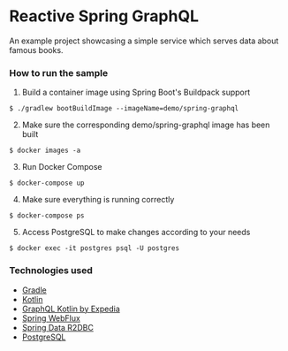 # Reactive Spring GraphQL
An example project showcasing a simple service which serves data about famous books.

### How to run the sample
1. Build a container image using Spring Boot's Buildpack support
```
$ ./gradlew bootBuildImage --imageName=demo/spring-graphql
```

2. Make sure the corresponding demo/spring-graphql image has been built
```
$ docker images -a
```
3. Run Docker Compose
```
$ docker-compose up
```
4. Make sure everything is running correctly
```
$ docker-compose ps
```
5. Access PostgreSQL to make changes according to your needs
```
$ docker exec -it postgres psql -U postgres
```

### Technologies used
- [Gradle](https://github.com/gradle/gradle)
- [Kotlin](https://github.com/JetBrains/kotlin)
- [GraphQL Kotlin by Expedia](https://github.com/ExpediaGroup/graphql-kotlin)
- [Spring WebFlux](https://spring.io/reactive)
- [Spring Data R2DBC](https://spring.io/projects/spring-data-r2dbc)
- [PostgreSQL](https://www.postgresql.org/)
